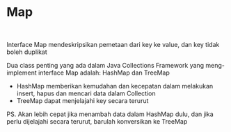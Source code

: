 # Map

 <br>

<div class='text-xl mr-32'>

Interface <span class='text-yellow'>Map</span> mendeskripsikan pemetaan dari key ke value, dan key tidak boleh duplikat

Dua class penting yang ada dalam Java Collections Framework yang meng-implement interface Map adalah: <span class='text-yellow'>HashMap</span> dan <span class='text-yellow'>TreeMap</span>

- <span class='text-yellow'>HashMap</span> memberikan kemudahan dan kecepatan dalam melakukan insert, hapus dan mencari data dalam Collection
- <span class='text-yellow'>TreeMap</span> dapat menjelajahi key secara terurut

<div class='text-sm'>

PS. Akan lebih cepat jika menambah data dalam HashMap dulu, dan jika perlu dijelajahi secara terurut, barulah konversikan ke TreeMap

</div>

</div>
